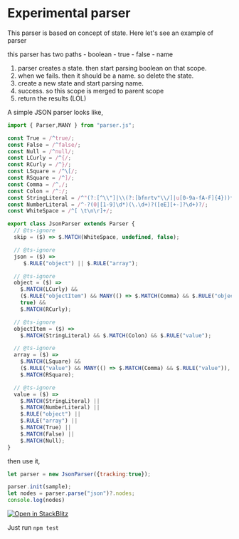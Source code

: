 # Experimental parser

This parser is based on concept of state. Here let's see an example of parser

this parser has two paths - boolean - true - false - name

1. parser creates a state. then start parsing boolean on that scope.
2. when we fails. then it should be a name. so delete the state.
3. create a new state and start parsing name.
4. success. so this scope is merged to parent scope
5. return the results (LOL)

A simple JSON parser looks like,

```js
import { Parser,MANY } from "parser.js";

const True = /^true/;
const False = /^false/;
const Null = /^null/;
const LCurly = /^{/;
const RCurly = /^}/;
const LSquare = /^\[/;
const RSquare = /^]/;
const Comma = /^,/;
const Colon = /^:/;
const StringLiteral = /^"(?:[^\\"]|\\(?:[bfnrtv"\\/]|u[0-9a-fA-F]{4}))*"/;
const NumberLiteral = /^-?(0|[1-9]\d*)(\.\d+)?([eE][+-]?\d+)?/;
const WhiteSpace = /^[ \t\n\r]+/;

export class JsonParser extends Parser {
  // @ts-ignore
  skip = ($) => $.MATCH(WhiteSpace, undefined, false);

  // @ts-ignore
  json = ($) => 
     $.RULE("object") || $.RULE("array");

  // @ts-ignore
  object = ($) =>
    $.MATCH(LCurly) &&
    ($.RULE("objectItem") && MANY(() => $.MATCH(Comma) && $.RULE("objectItem")),
    true) &&
    $.MATCH(RCurly);

  // @ts-ignore
  objectItem = ($) =>
    $.MATCH(StringLiteral) && $.MATCH(Colon) && $.RULE("value");

  // @ts-ignore
  array = ($) =>
    $.MATCH(LSquare) &&
    ($.RULE("value") && MANY(() => $.MATCH(Comma) && $.RULE("value")), true) &&
    $.MATCH(RSquare);

  // @ts-ignore
  value = ($) =>
    $.MATCH(StringLiteral) ||
    $.MATCH(NumberLiteral) ||
    $.RULE("object") ||
    $.RULE("array") ||
    $.MATCH(True) ||
    $.MATCH(False) ||
    $.MATCH(Null);
}
```

then use it,
```js
let parser = new JsonParser({tracking:true});

parser.init(sample);
let nodes = parser.parse("json")?.nodes;
console.log(nodes)
```

[![Open in StackBlitz](https://developer.stackblitz.com/img/open_in_stackblitz.svg)](https://stackblitz.com/fork/github/ksenginew/parser/tests/json/parser.js)

Just run `npm test`
